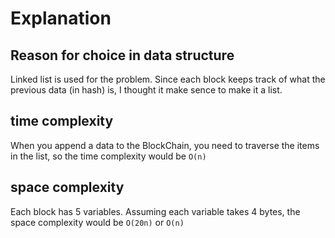 # Explanation

## Reason for choice in data structure

Linked list is used for the problem. Since each block keeps track of what the previous data (in hash) is, I thought it make sence to make it a list.

## time complexity

When you append a data to the BlockChain, you need to traverse the items in the list, so the time complexity would be `O(n)`

## space complexity

Each block has 5 variables. Assuming each variable takes 4 bytes, the space complexity would be `O(20n)` or `O(n)`